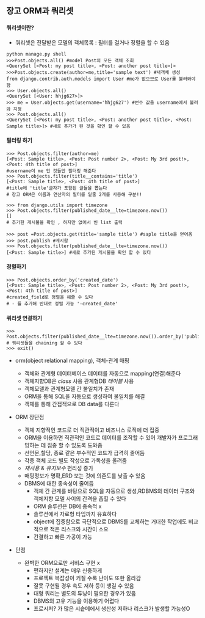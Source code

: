 ## 장고 ORM과 쿼리셋

#### 쿼리셋이란?

- 쿼리셋은 전달받은 모델의 객체목록 : 필터를 걸거나 정렬을 할 수 있음

```shell
python manage.py shell
>>>Post.objects.all() #model Post의 모든 객체 조회
<QuerySet [<Post: my post title>, <Post: another post title>]>
>>>Post.objects.create(author=me,title='sample text') #새객체 생성
from django.contrib.auth.models import User #me가 없으므로 User를 불러와야 함
>>> User.objects.all()
<QuerySet [<User: hhjg627>]>
>>> me = User.objects.get(username='hhjg627') #변수 값을 username에서 불러와 지정
>>> Post.objects.all()
<QuerySet [<Post: my post title>, <Post: another post title>, <Post: Sample title>]> #새로 추가가 된 것을 확인 할 수 있음
```

#### 필터링 하기

```shell
>>> Post.objects.filter(author=me)
[<Post: Sample title>, <Post: Post number 2>, <Post: My 3rd post!>, <Post: 4th title of post>]
#username이 me 인 것들만 필터링 해준다
>>> Post.objects.filter(title__contains='title')
[<Post: Sample title>, <Post: 4th title of post>]
#title에 'title'글자가 포함된 글들을 뽑는다
# 장고 ORM은 이름과 연산자의 필터를 밑줄 2개를 사용해 구분!!

>>> from django.utils import timezone
>>> Post.objects.filter(published_date__lte=timezone.now())
[]
# 추가한 게시물을 확인 , 하지만 없어서 빈 list 출력

>>> post =Post.objects.get(title='sample title') #saple title을 얻어옴
>>> post.publish #게시함
>>> Post.objects.filter(published_date__lte=timezone.now())
[<Post: Sample title>] #새로 추가된 게시물을 확인 할 수 있다
```

#### 정렬하기

```shell
>>> Post.objects.order_by('created_date')
[<Post: Sample title>, <Post: Post number 2>, <Post: My 3rd post!>, <Post: 4th title of post>] 
#created_field로 정렬을 해줄 수 있다
# - 를 추가해 반대로 정렬 가능 '-created_date'
```

#### 쿼리셋 연결하기

```shell
>>> Post.objects.filter(published_date__lte=timezone.now()).order_by('published_date')
# 쿼리셋들을 chaining 할 수 있다
>>> exit()
```

- orm(object relational mapping), 객체-관계 매핑
  - 객체와 관계형 데이터베이스 데이터를 자동으로 mapping(연결)해준다
  - 객체지향DB은 *class* 사용 관계형DB *테이블* 사용
  - 객체모델과 관계형모델 간 불일치가 존재
  - ORM을 통해 SQL을 자동으로 생성하여 불일치를 해결
  - 객체를 통해 간접적으로 DB data를 다룬다

- ORM 장단점
  - 객체 지향적인 코드로 더 직관적이고 비즈니스 로직에 더 집중
  - ORM을 이용하면 직관적인 코드로 데이터를 조작할 수 있어 개발자가 프로그래밍하는 데 집중 할 수 있도록 도와줌
  - 선언문,할당, 종료 같은 부수적인 코드가 급격히 줄어듬
  - 각종 객체 코드 별도 작성으로 가독성을 올려줌
  - *재사용 & 유지보수* 편리성 증가
  - 매핑정보가 명확,ERD 보는 것에 의존도를 낮출 수 있음
  - DBMS에 대한 종속성이 줄어듬
    - 객체 간 관계를 바탕으로 SQL을 자동으로 생성,RDBMS의 데이터 구조와 객체지향 모델 사이의 간격을 좁힐 수 있다
    - ORM 솔루션은 DB에 종속적 x
    - 솔루션에서 자료형 타입까지 유효하다
    - object에 집중함으로 극단적으로 DBMS를 교체하는 거대한 작업에도 비교적으로 적은 리스크와 시간이 소요
    - 간결하고 빠른 가공이 가능

- 단점
  - 완벽한 ORM으로만 서비스 구현 x
    - 편하지만 설계는 매우 신중하게
    - 프로젝트 복잡성이 커질 수록 난이도 또한 올라감
    - 잘못 구현될 경우 속도 저하 등이 생길  수 있음
    - 대형 쿼리는 별도의 튜닝이 필요한 경우가 있음
    - DBMS의 고유 기능을 이용하기 어렵다
    - 프로시저? 가 많은 시슽메에서 생산성 저하나 리스크가 발생할 가능성O

